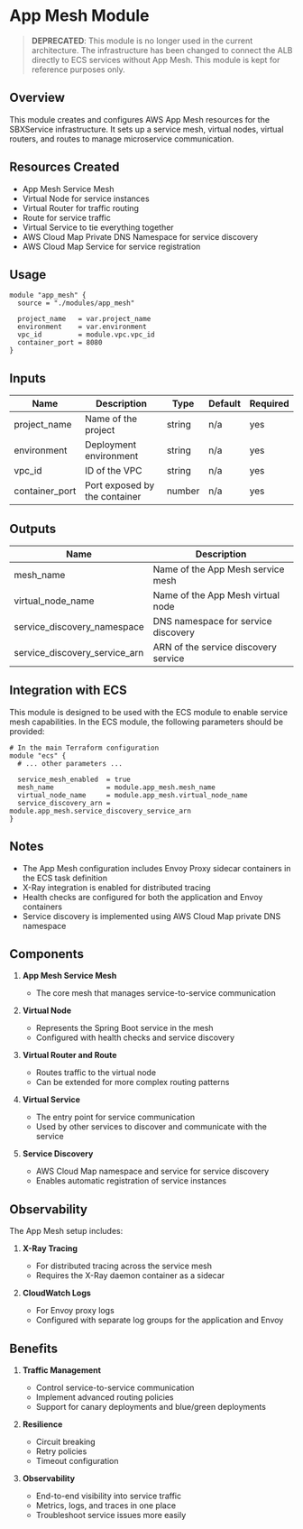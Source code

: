 # App Mesh Module

> **DEPRECATED**: This module is no longer used in the current architecture. The infrastructure has been changed to connect the ALB directly to ECS services without App Mesh. This module is kept for reference purposes only.

## Overview

This module creates and configures AWS App Mesh resources for the SBXService infrastructure. It sets up a service mesh, virtual nodes, virtual routers, and routes to manage microservice communication.

## Resources Created

- App Mesh Service Mesh
- Virtual Node for service instances
- Virtual Router for traffic routing
- Route for service traffic
- Virtual Service to tie everything together
- AWS Cloud Map Private DNS Namespace for service discovery
- AWS Cloud Map Service for service registration

## Usage

```hcl
module "app_mesh" {
  source = "./modules/app_mesh"

  project_name   = var.project_name
  environment    = var.environment
  vpc_id         = module.vpc.vpc_id
  container_port = 8080
}
```

## Inputs

| Name           | Description                      | Type   | Default | Required |
|----------------|----------------------------------|--------|---------|----------|
| project_name   | Name of the project              | string | n/a     | yes      |
| environment    | Deployment environment           | string | n/a     | yes      |
| vpc_id         | ID of the VPC                    | string | n/a     | yes      |
| container_port | Port exposed by the container    | number | n/a     | yes      |

## Outputs

| Name                        | Description                                  |
|-----------------------------|----------------------------------------------|
| mesh_name                   | Name of the App Mesh service mesh            |
| virtual_node_name           | Name of the App Mesh virtual node            |
| service_discovery_namespace | DNS namespace for service discovery          |
| service_discovery_service_arn | ARN of the service discovery service       |

## Integration with ECS

This module is designed to be used with the ECS module to enable service mesh capabilities. In the ECS module, the following parameters should be provided:

```hcl
# In the main Terraform configuration
module "ecs" {
  # ... other parameters ...

  service_mesh_enabled  = true
  mesh_name             = module.app_mesh.mesh_name
  virtual_node_name     = module.app_mesh.virtual_node_name
  service_discovery_arn = module.app_mesh.service_discovery_service_arn
}
```

## Notes

- The App Mesh configuration includes Envoy Proxy sidecar containers in the ECS task definition
- X-Ray integration is enabled for distributed tracing
- Health checks are configured for both the application and Envoy containers
- Service discovery is implemented using AWS Cloud Map private DNS namespace

## Components

1. **App Mesh Service Mesh**
   - The core mesh that manages service-to-service communication

2. **Virtual Node**
   - Represents the Spring Boot service in the mesh
   - Configured with health checks and service discovery

3. **Virtual Router and Route**
   - Routes traffic to the virtual node
   - Can be extended for more complex routing patterns

4. **Virtual Service**
   - The entry point for service communication
   - Used by other services to discover and communicate with the service

5. **Service Discovery**
   - AWS Cloud Map namespace and service for service discovery
   - Enables automatic registration of service instances

## Observability

The App Mesh setup includes:

1. **X-Ray Tracing**
   - For distributed tracing across the service mesh
   - Requires the X-Ray daemon container as a sidecar

2. **CloudWatch Logs**
   - For Envoy proxy logs
   - Configured with separate log groups for the application and Envoy

## Benefits

1. **Traffic Management**
   - Control service-to-service communication
   - Implement advanced routing policies
   - Support for canary deployments and blue/green deployments

2. **Resilience**
   - Circuit breaking
   - Retry policies
   - Timeout configuration

3. **Observability**
   - End-to-end visibility into service traffic
   - Metrics, logs, and traces in one place
   - Troubleshoot service issues more easily 